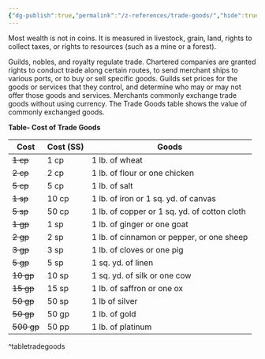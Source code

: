 ```yaml
---
{"dg-publish":true,"permalink":"/z-references/trade-goods/","hide":true,"noteIcon":"2"}
---
```




Most wealth is not in coins. It is measured in livestock, grain, land, rights to collect taxes, or rights to resources (such as a mine or a forest).

Guilds, nobles, and royalty regulate trade. Chartered companies are granted rights to conduct trade along certain routes, to send merchant ships to various ports, or to buy or sell specific goods. Guilds set prices for the goods or services that they control, and determine who may or may not offer those goods and services. Merchants commonly exchange trade goods without using currency. The Trade Goods table shows the value of commonly exchanged goods.

**Table- Cost of Trade Goods**

| Cost       | Cost (SS) | Goods                                        |
| ---------- | --------- | -------------------------------------------- |
| ~~1 cp~~   | 1 cp      | 1 lb. of wheat                               |
| ~~2 cp~~   | 2 cp      | 1 lb. of flour or one chicken                |
| ~~5 cp~~   | 5 cp      | 1 lb. of salt                                |
| ~~1 sp~~   | 10 cp     | 1 lb. of iron or 1 sq. yd. of canvas         |
| ~~5 sp~~   | 50 cp     | 1 lb. of copper or 1 sq. yd. of cotton cloth |
| ~~1 gp~~   | 1 sp      | 1 lb. of ginger or one goat                  |
| ~~2 gp~~   | 2 sp      | 1 lb. of cinnamon or pepper, or one sheep    |
| ~~3 gp~~   | 3 sp      | 1 lb. of cloves or one pig                   |
| ~~5 gp~~   | 5 sp      | 1 sq. yd. of linen                           |
| ~~10 gp~~  | 10 sp     | 1 sq. yd. of silk or one cow                 |
| ~~15 gp~~  | 15 sp     | 1 lb. of saffron or one ox                   |
| ~~50 gp~~  | 50 sp     | 1 lb of silver                               |
| ~~50 gp~~  | 50 gp     | 1 lb. of gold                                |
| ~~500 gp~~ | 50 pp     | 1 lb. of platinum                            |
^tabletradegoods